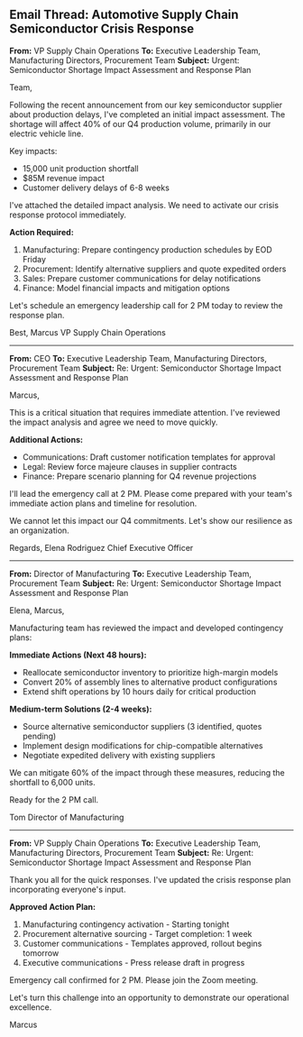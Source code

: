 ## Email Thread: Automotive Supply Chain Semiconductor Crisis Response

**From:** VP Supply Chain Operations
**To:** Executive Leadership Team, Manufacturing Directors, Procurement Team
**Subject:** Urgent: Semiconductor Shortage Impact Assessment and Response Plan

Team,

Following the recent announcement from our key semiconductor supplier about production delays, I've completed an initial impact assessment. The shortage will affect 40% of our Q4 production volume, primarily in our electric vehicle line.

Key impacts:
- 15,000 unit production shortfall
- $85M revenue impact
- Customer delivery delays of 6-8 weeks

I've attached the detailed impact analysis. We need to activate our crisis response protocol immediately.

**Action Required:**
1. Manufacturing: Prepare contingency production schedules by EOD Friday
2. Procurement: Identify alternative suppliers and quote expedited orders
3. Sales: Prepare customer communications for delay notifications
4. Finance: Model financial impacts and mitigation options

Let's schedule an emergency leadership call for 2 PM today to review the response plan.

Best,
Marcus
VP Supply Chain Operations

---

**From:** CEO
**To:** Executive Leadership Team, Manufacturing Directors, Procurement Team
**Subject:** Re: Urgent: Semiconductor Shortage Impact Assessment and Response Plan

Marcus,

This is a critical situation that requires immediate attention. I've reviewed the impact analysis and agree we need to move quickly.

**Additional Actions:**
- Communications: Draft customer notification templates for approval
- Legal: Review force majeure clauses in supplier contracts
- Finance: Prepare scenario planning for Q4 revenue projections

I'll lead the emergency call at 2 PM. Please come prepared with your team's immediate action plans and timeline for resolution.

We cannot let this impact our Q4 commitments. Let's show our resilience as an organization.

Regards,
Elena Rodriguez
Chief Executive Officer

---

**From:** Director of Manufacturing
**To:** Executive Leadership Team, Procurement Team
**Subject:** Re: Urgent: Semiconductor Shortage Impact Assessment and Response Plan

Elena, Marcus,

Manufacturing team has reviewed the impact and developed contingency plans:

**Immediate Actions (Next 48 hours):**
- Reallocate semiconductor inventory to prioritize high-margin models
- Convert 20% of assembly lines to alternative product configurations
- Extend shift operations by 10 hours daily for critical production

**Medium-term Solutions (2-4 weeks):**
- Source alternative semiconductor suppliers (3 identified, quotes pending)
- Implement design modifications for chip-compatible alternatives
- Negotiate expedited delivery with existing suppliers

We can mitigate 60% of the impact through these measures, reducing the shortfall to 6,000 units.

Ready for the 2 PM call.

Tom
Director of Manufacturing

---

**From:** VP Supply Chain Operations
**To:** Executive Leadership Team, Manufacturing Directors, Procurement Team
**Subject:** Re: Urgent: Semiconductor Shortage Impact Assessment and Response Plan

Thank you all for the quick responses. I've updated the crisis response plan incorporating everyone's input.

**Approved Action Plan:**
1. Manufacturing contingency activation - Starting tonight
2. Procurement alternative sourcing - Target completion: 1 week
3. Customer communications - Templates approved, rollout begins tomorrow
4. Executive communications - Press release draft in progress

Emergency call confirmed for 2 PM. Please join the Zoom meeting.

Let's turn this challenge into an opportunity to demonstrate our operational excellence.

Marcus
